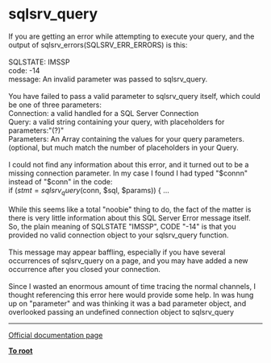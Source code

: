 # sqlsrv_query



If you are getting an error while attempting to execute your query, and the output of sqlsrv_errors(SQLSRV_ERR_ERRORS) is this:<br><br>SQLSTATE: IMSSP<br>code: -14<br>message: An invalid parameter was passed to sqlsrv_query.<br><br>You have failed to pass a valid parameter to sqlsrv_query itself, which could be one of three parameters:<br>Connection: a valid handled for a SQL Server Connection<br>Query: a valid string containing your query, with placeholders for parameters:"(?)" <br>Parameters: An Array containing the values for your query parameters.  (optional, but much match the number of placeholders in your Query.<br><br>I could not find any information about this error, and it turned out to be a missing connection parameter. In my case I found I had typed "$connn" instead of "$conn" in the code: <br>if ($stmt=sqlsrv_query($conn, $sql, $params)) { ...<br><br>While this seems like a total "noobie" thing to do, the fact of the matter is there is very little information about this SQL Server Error message itself. So, the plain meaning of SQLSTATE "IMSSP", CODE "-14" is that you provided no valid connection object to your sqlsrv_query function.<br><br>This message may appear baffling, especially if you have several occurrences of sqlsrv_query on a page, and you may have added a new occurrence after you closed your connection.<br><br>Since I wasted an enormous amount of time tracing the normal channels, I thought referencing this error here would provide some help. In was hung up on "parameter" and was thinking it was a bad parameter object, and overlooked passing an undefined connection object to sqlsrv_query  

---

[Official documentation page](https://www.php.net/manual/en/function.sqlsrv-query.php)

**[To root](/README.md)**